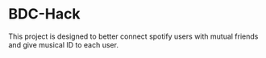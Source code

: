 # BDC-Hack
This project is designed to better connect spotify users with mutual friends and give musical ID to each user.
